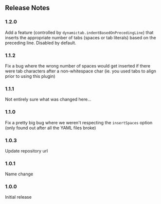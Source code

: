 ## Release Notes

### 1.2.0

Add a feature (controlled by `dynamictab.indentBasedOnPrecedingLine`) that inserts the appropriate number of tabs (spaces or tab literals) based on the preceding line. Disabled by default.


### 1.1.2

Fix a bug where the wrong number of spaces would get inserted if there were tab characters after a non-whitespace char (ie. you used tabs to align prior to using this plugin)

### 1.1.1

Not entirely sure what was changed here...

### 1.1.0

Fix a pretty big bug where we weren't respecting the `insertSpaces` option (only found out after all the YAML files broke)

### 1.0.3

Update repository url

### 1.0.1

Name change

### 1.0.0

Initial release
